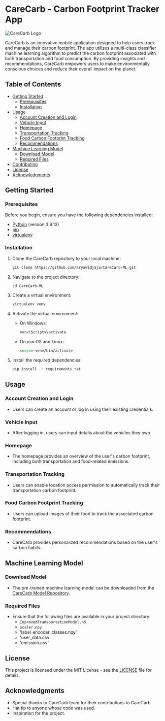 # CareCarb - Carbon Footprint Tracker App

![CareCarb Logo](https://drive.google.com/file/d/1Xv8wpJnRqFg7jIebB6iG06vFyVdl1Dgy/view?usp=share_link)

CareCarb is an innovative mobile application designed to help users track and manage their carbon footprint. The app utilizes a multi-class classifier machine learning algorithm to predict the carbon footprint associated with both transportation and food consumption. By providing insights and recommendations, CareCarb empowers users to make environmentally conscious choices and reduce their overall impact on the planet.

## Table of Contents
- [Getting Started](#getting-started)
  - [Prerequisites](#prerequisites)
  - [Installation](#installation)
- [Usage](#usage)
  - [Account Creation and Login](#account-creation-and-login)
  - [Vehicle Input](#vehicle-input)
  - [Homepage](#homepage)
  - [Transportation Tracking](#transportation-tracking)
  - [Food Carbon Footprint Tracking](#food-carbon-footprint-tracking)
  - [Recommendations](#recommendations)
- [Machine Learning Model](#machine-learning-model)
  - [Download Model](#download-model)
  - [Required Files](#required-files)
- [Contributing](#contributing)
- [License](#license)
- [Acknowledgments](#acknowledgments)

## Getting Started

### Prerequisites

Before you begin, ensure you have the following dependencies installed:

- [Python](https://www.python.org/) (version 3.9.13)
- [pip](https://pip.pypa.io/en/stable/)
- [virtualenv](https://virtualenv.pypa.io/en/stable/)

### Installation

1. Clone the CareCarb repository to your local machine:

   ```bash
   git clone https://github.com/aryawidjaja/CareCarb-ML.git
   ```

2. Navigate to the project directory:

   ```bash
   cd CareCarb-ML
   ```

3. Create a virtual environment:

   ```bash
   virtualenv venv
   ```

4. Activate the virtual environment:

   - On Windows:

     ```bash
     venv\Scripts\activate
     ```

   - On macOS and Linux:

     ```bash
     source venv/bin/activate
     ```

5. Install the required dependencies:

   ```bash
   pip install -r requirements.txt
   ```

## Usage

### Account Creation and Login

- Users can create an account or log in using their existing credentials.

### Vehicle Input

- After logging in, users can input details about the vehicles they own.

### Homepage

- The homepage provides an overview of the user's carbon footprint, including both transportation and food-related emissions.

### Transportation Tracking

- Users can enable location access permission to automatically track their transportation carbon footprint.

### Food Carbon Footprint Tracking

- Users can upload images of their food to track the associated carbon footprint.

### Recommendations

- CareCarb provides personalized recommendations based on the user's carbon habits.

## Machine Learning Model

### Download Model

- The pre-trained machine learning model can be downloaded from the [CareCarb Model Repository](link_to_model_repo).

### Required Files

- Ensure that the following files are available in your project directory:
  - `ImprovedTransportationModel.h5`
  - `scaler.npy`
  - 'label_encoder_classes.npy'
  - 'user_data.csv'
  - 'emission.csv'

## License

This project is licensed under the MIT License - see the [LICENSE](LICENSE) file for details.

## Acknowledgments

- Special thanks to CareCarb team for their contributions to CareCarb.
- Hat tip to anyone whose code was used.
- Inspiration for the project.
